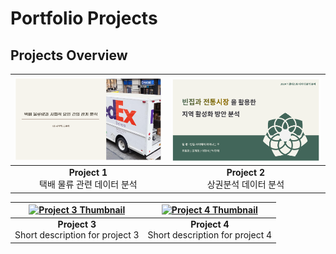 # Portfolio Projects

## Projects Overview

| [![SQL 데이터 분석 포트폴리오](포트폴리오1.png)](공모전1.pdf) | [![파이썬 데이터 분석 포트폴리오](포트폴리오2.png)](공모전2.pdf) |
|:-----------------------------------------------------------------:|:-----------------------------------------------------------------:|
| **Project 1**<br> 택배 물류 관련 데이터 분석                      | **Project 2**<br> 상권분석 데이터 분석                          |

| [![Project 3 Thumbnail](link_to_image_3)](link_to_project3.pdf)  | [![Project 4 Thumbnail](link_to_image_4)](link_to_project4.pdf) |
|:----------------------------------------------------------------:|:----------------------------------------------------------------:|
| **Project 3**<br>Short description for project 3                | **Project 4**<br>Short description for project 4                |
